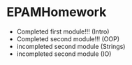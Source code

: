 # EPAMHomework

- Completed first module!!! (Intro)
- Completed second module!!! (OOP)
- incompleted second module (Strings)
- incompleted second module (IO)

